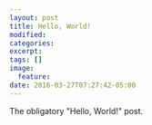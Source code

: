 ```yaml
---
layout: post
title: Hello, World!
modified:
categories: 
excerpt:
tags: []
image:
  feature:
date: 2016-03-27T07:27:42-05:00
---
```


The obligatory "Hello, World!" post.